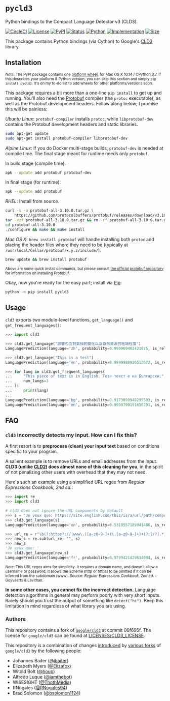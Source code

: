 # `pycld3`

Python bindings to the Compact Language Detector v3 (CLD3).

[![CircleCI](https://circleci.com/gh/bsolomon1124/pycld3.svg?style=svg)](https://circleci.com/gh/bsolomon1124/pycld3)
[![License](https://img.shields.io/github/license/bsolomon1124/pycld3.svg)](https://github.com/bsolomon1124/pycld3/blob/master/LICENSE)
[![PyPI](https://img.shields.io/pypi/v/pycld3.svg)](https://pypi.org/project/pycld3/)
[![Status](https://img.shields.io/pypi/status/pycld3.svg)](https://pypi.org/project/pycld3/)
[![Python](https://img.shields.io/pypi/pyversions/pycld3.svg)](https://pypi.org/project/pycld3)
[![Implementation](https://img.shields.io/pypi/implementation/pycld3)](https://pypi.org/project/pycld3)
[![Size](https://img.shields.io/github/repo-size/bsolomon1124/pycld3)](https://github.com/bsolomon1124/pycld3)

This package contains Python bindings (via Cython) to Google's [CLD3](https://github.com/google/cld3/) library.

## Installation

<sup>_Note_: The PyPI package contains one [platform wheel](https://packaging.python.org/guides/distributing-packages-using-setuptools/#platform-wheels), for Mac OS X 10.14 / CPython 3.7.  If this describes your platform & Python version, you can skip this section and simply `pip install pycld3`.  It's on my to-do list to add wheels for other platforms/versions soon.</sup>

This package requires a bit more than a one-line `pip install` to get up and running.  You'll also need the [Protobuf](https://github.com/protocolbuffers/protobuf) compiler (the `protoc` executable), as well as the Protobuf development headers.  Follow along below; I promise this will be painless:

_Ubuntu Linux_: `protobuf-compiler` installs `protoc`, while `libprotobuf-dev` contains the Protobuf development headers and static libraries.

```bash
sudo apt-get update
sudo apt-get install protobuf-compiler libprotobuf-dev
```

_Alpine Linux_: If you do Docker multi-stage builds, `protobuf-dev` is needed at compile time. The final stage meant for runtime needs only `protobuf`.

In build stage (compile time):
```bash
apk --update add protobuf protobuf-dev
```

In final stage (for runtime):
```bash
apk --update add protobuf
``` 

_RHEL_: Install from source.

```bash
curl -s -o protobuf-all-3.10.0.tar.gz \
    https://github.com/protocolbuffers/protobuf/releases/download/v3.10.0/protobuf-all-3.10.0.tar.gz
tar -xzf protobuf-all-3.10.0.tar.gz && rm -rf protobuf-all-3.10.0.tar.gz
cd protobuf-all-3.10.0
./configure && make && make install
```

_Mac OS X_: `brew install protobuf` will handle installing both `protoc` and placing the header files where they need to be (typically at `/usr/local/Cellar/protobuf/x.y.z/include/`).

```bash
brew update && brew install protobuf
```

<sup>Above are some quick install commands, but please consult [the official protobuf repository](https://github.com/protocolbuffers/protobuf) for information on installing Protobuf.</sup>

Okay, now you're ready for the easy part; install via [Pip](https://pypi.org/project/pycld3/):

```bash
python -m pip install pycld3
```

## Usage

`cld3` exports two module-level functions, `get_language()` and `get_frequent_languages()`:

```python
>>> import cld3

>>> cld3.get_language("影響包含對氣候的變化以及自然資源的枯竭程度")
LanguagePrediction(language='zh', probability=0.999969482421875, is_reliable=True, proportion=1.0)

>>> cld3.get_language("This is a test")
LanguagePrediction(language='en', probability=0.9999980926513672, is_reliable=True, proportion=1.0)

>>> for lang in cld3.get_frequent_languages(
...     "This piece of text is in English. Този текст е на Български.",
...     num_langs=3
... ):
...     print(lang)
...
LanguagePrediction(language='bg', probability=0.9173890948295593, is_reliable=True, proportion=0.5853658318519592)
LanguagePrediction(language='en', probability=0.9999790191650391, is_reliable=True, proportion=0.4146341383457184)
```

## FAQ

### `cld3` incorrectly detects my input.  How can I fix this?

A first resort is to **preprocess (clean) your input text** based on conditions specific to your program.

A salient example is to remove URLs and email addresses from the input.  **CLD3 (unlike [CLD2](https://github.com/CLD2Owners/cld2))
does almost none of this cleaning for you**, in the spirit of not penalizing other users with overhead that they may not need.

Here's such an example using a simplified URL regex from _Regular Expressions Cookbook, 2nd ed._:

```python
>>> import re
>>> import cld3

# cld3 does not ignore the URL components by default
>>> s = "Je veux que: https://site.english.com/this/is/a/url/path/component#fragment"
>>> cld3.get_language(s)
LanguagePrediction(language='en', probability=0.5319557189941406, is_reliable=False, proportion=1.0)

>>> url_re = r"\b(?:https?://|www\.)[a-z0-9-]+(\.[a-z0-9-]+)+(?:[/?].*)?"
>>> new_s = re.sub(url_re, "", s)
>>> new_s
'Je veux que: '
>>> cld3.get_language(new_s)
LanguagePrediction(language='fr', probability=0.9799421429634094, is_reliable=True, proportion=1.0)
```

<sup>_Note_: This URL regex aims for simplicity.  It requires a domain name, and doesn't allow a username or password; it allows the scheme
(http or https) to be omitted if it can be inferred from the subdomain (www).  Source: _Regular Expressions Cookbook, 2nd ed._ - Goyvaerts & Levithan.</sup>

**In some other cases, you cannot fix the incorrect detection.**
Language detection algorithms in general may perform poorly with very short inputs.
Rarely should you trust the output of something like `detect("hi")`.  Keep this limitation in mind regardless
of what library you are using.

### Authors

This repository contains a fork of [`google/cld3`](https://github.com/google/cld3/) at commit 06f695f.  The license for `google/cld3` can be found at
[LICENSES/CLD3\_LICENSE](https://github.com/bsolomon1124/pycld3/blob/master/LICENSES/CLD3_LICENSE).

This repository is a combination of changes [introduced](https://github.com/google/cld3/issues/15) by [various forks](https://github.com/google/cld3/network/members) of `google/cld3` by the following people:

- Johannes Baiter ([@jbaiter](https://github.com/jbaiter))
- Elizabeth Myers ([@Elizafox](https://github.com/Elizafox))
- Witold Bołt ([@houp](https://github.com/houp))
- Alfredo Luque ([@iamthebot](https://github.com/iamthebot))
- WISESIGHT ([@ThothMedia](https://github.com/ThothMedia))
- RNogales ([@RNogales94](https://github.com/RNogales94))
- Brad Solomon ([@bsolomon1124](https://github.com/bsolomon1124))
